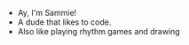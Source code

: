 - Ay, I'm Sammie!
- A dude that likes to code.
- Also like playing rhythm games and drawing

<!---
ItsAMeSammieO/ItsAMeSammieO is a ✨ special ✨ repository because its `README.md` (this file) appears on your GitHub profile.
You can click the Preview link to take a look at your changes.
--->
